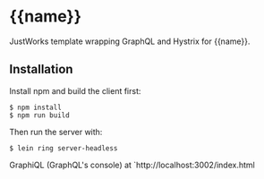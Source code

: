 # {{name}}

JustWorks template wrapping GraphQL and Hystrix for {{name}}.

## Installation

Install npm and build the client first:

    $ npm install
    $ npm run build

Then run the server with:

    $ lein ring server-headless

GraphiQL (GraphQL's console) at `http://localhost:3002/index.html
